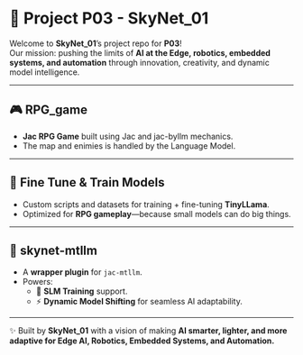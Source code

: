 # 🚀 Project P03 - SkyNet_01  

Welcome to **SkyNet_01**’s project repo for **P03**!  
Our mission: pushing the limits of **AI at the Edge, robotics, embedded systems, and automation** through innovation, creativity, and dynamic model intelligence.  

---

## 🎮 RPG_game  
- **Jac RPG Game** built using Jac and jac-byllm mechanics.  
- The map and enimies is handled by the Language Model.  

---

## 🤖 Fine Tune & Train Models  
- Custom scripts and datasets for training + fine-tuning **TinyLLama**.  
- Optimized for **RPG gameplay**—because small models can do big things.  

---

## 🔗 skynet-mtllm  
- A **wrapper plugin** for `jac-mtllm`.  
- Powers:  
  - 🧠 **SLM Training** support.  
  - ⚡ **Dynamic Model Shifting** for seamless AI adaptability.  

---

✨ Built by **SkyNet_01** with a vision of making **AI smarter, lighter, and more adaptive for Edge AI, Robotics, Embedded Systems, and Automation.**

